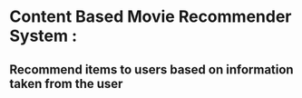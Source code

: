 # Content Based Movie Recommender System :
## Recommend items to users based on information taken from the user
